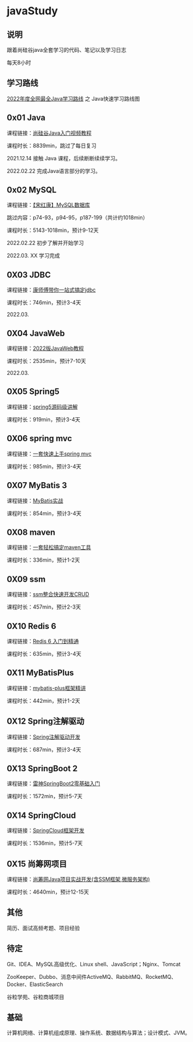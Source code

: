 # javaStudy
## 说明

跟着尚硅谷java全套学习的代码、笔记以及学习日志

每天8小时

## 学习路线

[2022年度全网最全Java学习路线](https://www.bilibili.com/read/cv5216534) 之 Java快速学习路线图

## 0x01  Java

课程链接：[尚硅谷Java入门视频教程](https://www.bilibili.com/video/BV1Kb411W75N)

课程时长：8839min，跳过了每日复习

2021.12.14  接触 Java 课程，后续断断续续学习。

2022.02.22  完成Java语言部分的学习。

## 0x02  MySQL

课程链接：[【宋红康】MySQL数据库](https://www.bilibili.com/video/BV1iq4y1u7vj)

跳过内容：p74-93，p94-95，p187-199（共计约1018min）

课程时长：5143-1018min，预计9-12天

2022.02.22  初步了解并开始学习

2022.03. XX 学习完成

## 0X03  JDBC

课程链接：[康师傅带你一站式搞定jdbc](https://www.bilibili.com/video/BV1eJ411c7rf)

课程时长：746min，预计3-4天

2022.03.  

## 0X04  JavaWeb

课程链接：[2022版JavaWeb教程](https://www.bilibili.com/video/BV1AS4y177xJ)

课程时长：2535min，预计7-10天

2022.03.  

## 0X05  Spring5

课程链接：[spring5源码级讲解](https://www.bilibili.com/video/BV1Vf4y127N5)

课程时长：919min，预计3-4天





## 0X06  spring mvc

课程链接：[一套快速上手spring mvc](https://www.bilibili.com/video/BV1Ry4y1574R)

课程时长：985min，预计3-4天





## 0X07  MyBatis 3

课程链接：[MyBatis实战](https://www.bilibili.com/video/BV1mW411M737)

课程时长：854min，预计3-4天





## 0X08  maven

课程链接：[一套轻松搞定maven工具](https://www.bilibili.com/video/BV1TW411g7hP)

课程时长：336min，预计1-2天





## 0X09  ssm

课程链接：[ssm整合快速开发CRUD](https://www.bilibili.com/video/BV17W411g7zP)

课程时长：457min，预计2-3天





## 0X10  Redis 6

课程链接：[Redis 6 入门到精通](https://www.bilibili.com/video/BV1Rv41177Af)

课程时长：635min，预计3-4天





## 0X11  MyBatisPlus

课程链接：[mybatis-plus框架精讲](https://www.bilibili.com/video/BV1Ds411E76Y)

课程时长：442min，预计1-2天





## 0X12  Spring注解驱动

课程链接：[Spring注解驱动开发](https://www.bilibili.com/video/BV1gW411W7wy)

课程时长：687min，预计3-4天





## 0X13  SpringBoot 2

课程链接：[雷神SpringBoot2零基础入门](https://www.bilibili.com/video/BV19K4y1L7MT)

课程时长：1572min，预计5-7天





## 0X14  SpringCloud

课程链接：[SpringCloud框架开发](https://www.bilibili.com/video/BV18E411x7eT)

课程时长：1536min，预计5-7天





## 0X15  尚筹网项目

课程链接：[尚筹网Java项目实战开发(含SSM框架,微服务架构)](https://www.bilibili.com/video/BV1bE411T7oZ)

课程时长：4640min，预计12-15天



## 其他

简历、面试高频考题、项目经验



## 待定

Git、IDEA、MySQL高级优化、Linux shell、JavaScript；Nginx、Tomcat

ZooKeeper、Dubbo、消息中间件ActiveMQ、RabbitMQ、RocketMQ、Docker、ElasticSearch

谷粒学苑、谷粒商城项目

## 基础

计算机网络、计算机组成原理、操作系统、数据结构与算法；设计模式、JVM。

